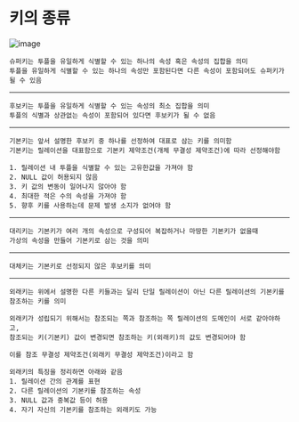 # 키의 종류

![image](https://github.com/user-attachments/assets/13b41784-45f3-4e5b-aab3-c4f5da9724f3)

    슈퍼키는 투플을 유일하게 식별할 수 있는 하나의 속성 혹은 속성의 집합을 의미
    투플을 유일하게 식별할 수 있는 하나의 속성만 포함된다면 다른 속성이 포함되어도 슈퍼키가 될 수 있음
    
<hr>

    후보키는 투플을 유일하게 식별할 수 있는 속성의 최소 집합을 의미
    투플의 식별과 상관없는 속성이 포함되어 있다면 후보키가 될 수 없음
    
<hr>

    기본키는 앞서 설명한 후보키 중 하나를 선정하여 대표로 삼는 키를 의미함
    기본키는 릴레이션을 대표함으로 기본키 제약조건(개체 무결성 제약조건)에 따라 선정해야함

    1. 릴레이션 내 투플을 식별할 수 있는 고유한값을 가져야 함
    2. NULL 값이 허용되지 않음
    3. 키 값의 변동이 일어나지 않아야 함
    4. 최대한 적은 수의 속성을 가져야 함
    5. 향후 키를 사용하는데 문제 발생 소지가 없어야 함
    
<hr>

    대리키는 기본키가 여러 개의 속성으로 구성되어 복잡하거나 마땅한 기본키가 없을때
    가상의 속성을 만들어 기본키로 삼는 것을 의미
    
<hr>

    대체키는 기본키로 선정되지 않은 후보키를 의미
    
<hr>

    외래키는 위에서 설명한 다른 키들과는 달리 단일 릴레이션이 아닌 다른 릴레이션의 기본키를 참조하는 키를 의미    
    
    외래키가 성립되기 위해서는 참조되는 쪽과 참조하는 쪽 릴레이션의 도메인이 서로 같아야하고,
    참조되는 키(기본키) 값이 변경되면 참조하는 키(외래키)의 값도 변경되어야 함

    이를 참조 무결성 제약조건(외래키 무결성 제약조건)이라고 함

    외래키의 특징을 정리하면 아래와 같음
    1. 릴레이션 간의 관계를 표현
    2. 다른 릴레이션의 기본키를 참조하는 속성
    3. NULL 값과 중복값 등이 허용
    4. 자기 자신의 기본키를 참조하는 외래키도 가능
